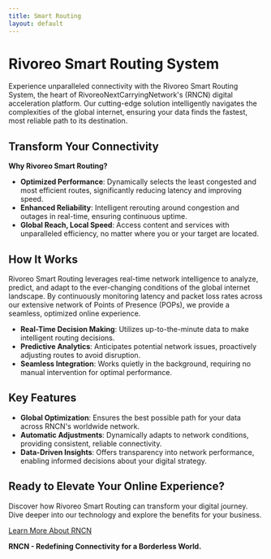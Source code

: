 ```yaml
---
title: Smart Routing
layout: default
---
```


# Rivoreo Smart Routing System

Experience unparalleled connectivity with the Rivoreo Smart Routing System, the heart of RivoreoNextCarryingNetwork's (RNCN) digital acceleration platform. Our cutting-edge solution intelligently navigates the complexities of the global internet, ensuring your data finds the fastest, most reliable path to its destination.

## Transform Your Connectivity

**Why Rivoreo Smart Routing?**

- **Optimized Performance**: Dynamically selects the least congested and most efficient routes, significantly reducing latency and improving speed.
- **Enhanced Reliability**: Intelligent rerouting around congestion and outages in real-time, ensuring continuous uptime.
- **Global Reach, Local Speed**: Access content and services with unparalleled efficiency, no matter where you or your target are located.

## How It Works

Rivoreo Smart Routing leverages real-time network intelligence to analyze, predict, and adapt to the ever-changing conditions of the global internet landscape. By continuously monitoring latency and packet loss rates across our extensive network of Points of Presence (POPs), we provide a seamless, optimized online experience.

- **Real-Time Decision Making**: Utilizes up-to-the-minute data to make intelligent routing decisions.
- **Predictive Analytics**: Anticipates potential network issues, proactively adjusting routes to avoid disruption.
- **Seamless Integration**: Works quietly in the background, requiring no manual intervention for optimal performance.

## Key Features

- **Global Optimization**: Ensures the best possible path for your data across RNCN's worldwide network.
- **Automatic Adjustments**: Dynamically adapts to network conditions, providing consistent, reliable connectivity.
- **Data-Driven Insights**: Offers transparency into network performance, enabling informed decisions about your digital strategy.

## Ready to Elevate Your Online Experience?

Discover how Rivoreo Smart Routing can transform your digital journey. Dive deeper into our technology and explore the benefits for your business.

[Learn More About RNCN](https://rncn.net)

**RNCN - Redefining Connectivity for a Borderless World.**

